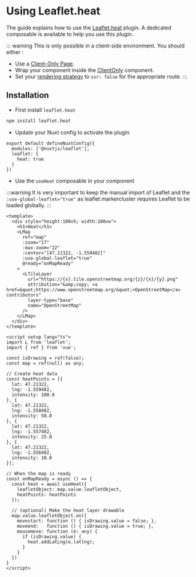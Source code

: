 # Using Leaflet.heat

The guide explains how to use the [Leaflet.heat](https://github.com/Leaflet/Leaflet.heat) plugin.
A dedicated composable is available to help you use this plugin.

::: warning
This is only possible in a client-side environment. You should either :
- Use a [Client-Only Page](https://nuxt.com/docs/guide/directory-structure/pages#client-only-pages).
- Wrap your component inside the [ClientOnly](https://nuxt.com/docs/api/components/client-only) component.
- Set your [rendering strategy](https://nuxt.com/docs/guide/concepts/rendering#client-side-rendering) to `ssr: false` for the appropriate route.
:::

## Installation

- First install `leaflet.heat`

```bash
npm install leaflet.heat
```

- Update your Nuxt config to activate the plugin

```ts{3-5}
export default defineNuxtConfig({
  modules: ['@nuxtjs/leaflet'],
  leaflet: {
    heat: true
  }
})
```

- Use the `useHeat` composable in your component

:::warning
It is very important to keep the manual import of Leaflet and the `:use-global-leaflet="true"` as leaflet.markercluster requires Leaflet to be loaded globally.
:::

```vue{9,23,29-46,50-53}
<template>
  <div style="height:100vh; width:100vw">
    <h1>Heat</h1>
    <LMap
      ref="map"
      :zoom="17"
      :max-zoom="22"
      :center="[47.21322, -1.559482]"
      :use-global-leaflet="true"
      @ready="onMapReady"
    >
      <LTileLayer
        url="https://{s}.tile.openstreetmap.org/{z}/{x}/{y}.png"
        attribution="&amp;copy; <a href=&quot;https://www.openstreetmap.org/&quot;>OpenStreetMap</a> contributors"
        layer-type="base"
        name="OpenStreetMap"
      />
    </LMap>
  </div>
</template>

<script setup lang="ts">
import L from 'leaflet';
import { ref } from 'vue';

const isDrawing = ref(false);
const map = ref(null) as any;

// Create heat data
const heatPoints = [{
  lat: 47.21322,
  lng: -1.559482,
  intensity: 100.0
}, {
  lat: 47.21322,
  lng: -1.558482,
  intensity: 50.0
}, {
  lat: 47.21322,
  lng: -1.557482,
  intensity: 25.0
}, {
  lat: 47.21322,
  lng: -1.556482,
  intensity: 10.0
}];

// When the map is ready
const onMapReady = async () => {
  const heat = await useHeat({
    leafletObject: map.value.leafletObject,
    heatPoints: heatPoints
  });

  // (optional) Make the heat layer drawable
  map.value.leafletObject.on({
    movestart: function () { isDrawing.value = false; },
    moveend:   function () { isDrawing.value = true; },
    mousemove: function (e: any) {
      if (isDrawing.value) {
        heat.addLatLng(e.latlng);
      }
    }
  })
}
</script>
```
